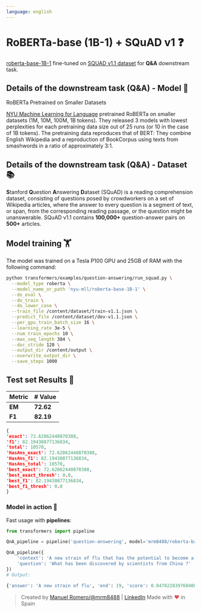 ```yaml
---
language: english
---
```


# RoBERTa-base (1B-1) + SQuAD v1 ❓

[roberta-base-1B-1](https://huggingface.co/nyu-mll/roberta-base-1B-1) fine-tuned on [SQUAD v1.1 dataset](https://rajpurkar.github.io/SQuAD-explorer/explore/1.1/dev/) for **Q&A** downstream task.

## Details of the downstream task (Q&A) - Model 🧠

RoBERTa Pretrained on Smaller Datasets

[NYU Machine Learning for Language](https://huggingface.co/nyu-mll) pretrained RoBERTa on smaller datasets (1M, 10M, 100M, 1B tokens). They released 3 models with lowest perplexities for each pretraining data size out of 25 runs (or 10 in the case of 1B tokens). The pretraining data reproduces that of BERT: They combine English Wikipedia and a reproduction of BookCorpus using texts from smashwords in a ratio of approximately 3:1.


## Details of the downstream task (Q&A) - Dataset 📚

**S**tanford **Q**uestion **A**nswering **D**ataset (SQuAD) is a reading comprehension dataset, consisting of questions posed by crowdworkers on a set of Wikipedia articles, where the answer to every question is a segment of text, or span, from the corresponding reading passage, or the question might be unanswerable.
SQuAD v1.1 contains **100,000+** question-answer pairs on **500+** articles.

## Model training 🏋️‍

The model was trained on a Tesla P100 GPU and 25GB of RAM with the following command:

```bash
python transformers/examples/question-answering/run_squad.py \
  --model_type roberta \
  --model_name_or_path 'nyu-mll/roberta-base-1B-1' \
  --do_eval \
  --do_train \
  --do_lower_case \
  --train_file /content/dataset/train-v1.1.json \
  --predict_file /content/dataset/dev-v1.1.json \
  --per_gpu_train_batch_size 16 \
  --learning_rate 3e-5 \
  --num_train_epochs 10 \
  --max_seq_length 384 \
  --doc_stride 128 \
  --output_dir /content/output \
  --overwrite_output_dir \
  --save_steps 1000
```

## Test set Results 🧾

| Metric | # Value   |
| ------ | --------- |
| **EM** | **72.62** |
| **F1** | **82.19** |



```json
{
'exact': 72.62062440870388,
'f1': 82.19430877136834,
'total': 10570,
'HasAns_exact': 72.62062440870388,
'HasAns_f1': 82.19430877136834,
'HasAns_total': 10570,
'best_exact': 72.62062440870388,
'best_exact_thresh': 0.0,
'best_f1': 82.19430877136834,
'best_f1_thresh': 0.0
}

```

### Model in action 🚀

Fast usage with **pipelines**:

```python
from transformers import pipeline

QnA_pipeline = pipeline('question-answering', model='mrm8488/roberta-base-1B-1-finetuned-squadv1')

QnA_pipeline({
    'context': 'A new strain of flu that has the potential to become a pandemic has been identified in China by scientists.',
    'question': 'What has been discovered by scientists from China ?'
})
# Output:

{'answer': 'A new strain of flu', 'end': 19, 'score': 0.04702283976040074, 'start': 0}
```

> Created by [Manuel Romero/@mrm8488](https://twitter.com/mrm8488) | [LinkedIn](https://www.linkedin.com/in/manuel-romero-cs/)
> Made with <span style="color: #e25555;">&hearts;</span> in Spain

